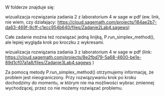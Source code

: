 W folderze znajduje się:

wizualizacja rozwiązania zadania 2 z laboratorium 4 w sage w pdf (ew. link, nie wiem, czy działający: https://cloud.sagemath.com/projects/184ae2b7-da63-469f-9cff-c1ecc954b640/files/Zadanie2Lab4.sagews)

Całe zadanie można też rozwiązać jedną linijką, P.run_simplex_method(), ale lepiej wygląda krok po kroczku z wykresami.

wizualizacja rozwiązania zadania 3 z laboratorium 4 w sage w pdf (link: https://cloud.sagemath.com/projects/8e2fbd79-5a68-4600-be1e-89d1cf07a1a8/files/Zadanie3Lab4.sagews )

Za pomocą metody P.run_simplex_method() otrzymujemy informację, że problem jest nieograniczony. Przy rozwiązywaniu krok po kroku dochodzimy do momentu, w którym nie ma możliwości wybrac zmiennej wychodzącej, przez co nie możemy rozwiązać problemu.
